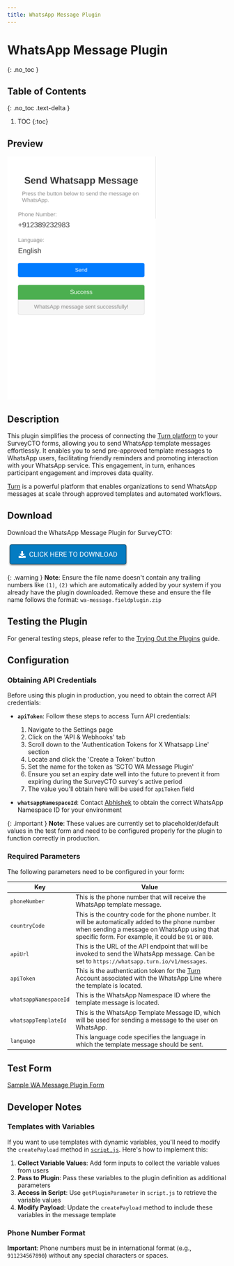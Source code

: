 ```yaml
---
title: WhatsApp Message Plugin
---
```

# WhatsApp Message Plugin
{: .no_toc }

## Table of Contents
{: .no_toc .text-delta }

1. TOC
{:toc}

## Preview
![](extras/plugin-preview.png)

## Description

This plugin simplifies the process of connecting the [Turn platform](https://www.turn.io/) to your SurveyCTO forms, allowing you to send WhatsApp template messages effortlessly. It enables you to send pre-approved template messages to WhatsApp users, facilitating friendly reminders and promoting interaction with your WhatsApp service. This engagement, in turn, enhances participant engagement and improves data quality.

[Turn](https://www.turn.io/) is a powerful platform that enables organizations to send WhatsApp messages at scale through approved templates and automated workflows.

## Download

Download the WhatsApp Message Plugin for SurveyCTO:

[![Download now](/assets/images/download-button.png)](https://github.com/NooraHealth/wa-message-scto-plugin/raw/main/wa-message.fieldplugin.zip)

{: .warning }
**Note**: Ensure the file name doesn't contain any trailing numbers like `(1)`, `(2)` which are automatically added by your system if you already have the plugin downloaded. Remove these and ensure the file name follows the format: `wa-message.fieldplugin.zip`

## Testing the Plugin

For general testing steps, please refer to the [Trying Out the Plugins](../trying-out-plugins.md) guide.

## Configuration

### Obtaining API Credentials

Before using this plugin in production, you need to obtain the correct API credentials:

- **`apiToken`**: Follow these steps to access Turn API credentials:
  1. Navigate to the Settings page
  2. Click on the 'API & Webhooks' tab
  3. Scroll down to the 'Authentication Tokens for X Whatsapp Line' section
  4. Locate and click the 'Create a Token' button
  5. Set the name for the token as 'SCTO WA Message Plugin'
  6. Ensure you set an expiry date well into the future to prevent it from expiring during the SurveyCTO survey's active period
  7. The value you'll obtain here will be used for `apiToken` field

- **`whatsappNamespaceId`**: Contact [Abhishek](https://github.com/abhishek-compro) to obtain the correct WhatsApp Namespace ID for your environment

{: .important }
**Note**: These values are currently set to placeholder/default values in the test form and need to be configured properly for the plugin to function correctly in production.

### Required Parameters

The following parameters need to be configured in your form:

| Key                   | Value                                                                                                                                                                                                  |
| --------------------- | ------------------------------------------------------------------------------------------------------------------------------------------------------------------------------------------------------ |
| `phoneNumber`         | This is the phone number that will receive the WhatsApp template message.                                                                                                                              |
| `countryCode`         | This is the country code for the phone number. It will be automatically added to the phone number when sending a message on WhatsApp using that specific form. For example, it could be `91` or `880`. |
| `apiUrl`              | This is the URL of the API endpoint that will be invoked to send the WhatsApp message. Can be set to `https://whatsapp.turn.io/v1/messages`.                                                                                                                 |
| `apiToken`            | This is the authentication token for the [Turn](https://www.turn.io/) Account associated with the WhatsApp Line where the template is located.                                                         |
| `whatsappNamespaceId` | This is the WhatsApp Namespace ID where the template message is located.                                                                                                                               |
| `whatsappTemplateId`  | This is the WhatsApp Template Message ID, which will be used for sending a message to the user on WhatsApp.                                                                                            |
| `language`            | This language code specifies the language in which the template message should be sent.                                                                                                                |

## Test Form
[Sample WA Message Plugin Form](./extras/test-form/wa-message-plugin-demo.xlsx)

## Developer Notes

### Templates with Variables

If you want to use templates with dynamic variables, you'll need to modify the `createPayload` method in [`script.js`](./source/script.js). Here's how to implement this:

1. **Collect Variable Values**: Add form inputs to collect the variable values from users
2. **Pass to Plugin**: Pass these variables to the plugin definition as additional parameters
3. **Access in Script**: Use `getPluginParameter` in `script.js` to retrieve the variable values
4. **Modify Payload**: Update the `createPayload` method to include these variables in the message template

### Phone Number Format

**Important**: Phone numbers must be in international format (e.g., `911234567890`) without any special characters or spaces.
